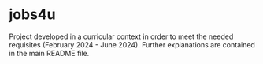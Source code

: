 # jobs4u
Project developed in a curricular context in order to meet the needed requisites (February 2024 - June 2024). Further explanations are contained in the main README file.

